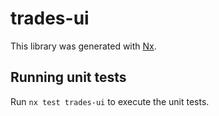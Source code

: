 # trades-ui

This library was generated with [Nx](https://nx.dev).

## Running unit tests

Run `nx test trades-ui` to execute the unit tests.
